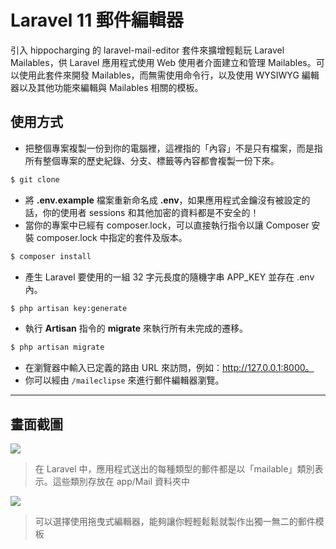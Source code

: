# Laravel 11 郵件編輯器

引入 hippocharging 的 laravel-mail-editor 套件來擴增輕鬆玩 Laravel Mailables，供 Laravel 應用程式使用 Web 使用者介面建立和管理 Mailables。可以使用此套件來開發 Mailables，而無需使用命令行，以及使用 WYSIWYG 編輯器以及其他功能來編輯與 Mailables 相關的模板。

## 使用方式
- 把整個專案複製一份到你的電腦裡，這裡指的「內容」不是只有檔案，而是指所有整個專案的歷史紀錄、分支、標籤等內容都會複製一份下來。
```sh
$ git clone
```
- 將 __.env.example__ 檔案重新命名成 __.env__，如果應用程式金鑰沒有被設定的話，你的使用者 sessions 和其他加密的資料都是不安全的！
- 當你的專案中已經有 composer.lock，可以直接執行指令以讓 Composer 安裝 composer.lock 中指定的套件及版本。
```sh
$ composer install
```
- 產生 Laravel 要使用的一組 32 字元長度的隨機字串 APP_KEY 並存在 .env 內。
```sh
$ php artisan key:generate
```
- 執行 __Artisan__ 指令的 __migrate__ 來執行所有未完成的遷移。
```sh
$ php artisan migrate
```
- 在瀏覽器中輸入已定義的路由 URL 來訪問，例如：http://127.0.0.1:8000。
- 你可以經由 `/maileclipse` 來進行郵件編輯器瀏覽。

----

## 畫面截圖
![](https://i.imgur.com/QvPJ9mK.png)
> 在 Laravel 中，應用程式送出的每種類型的郵件都是以「mailable」類別表示。這些類別存放在 app/Mail 資料夾中

![](https://i.imgur.com/fVEsW5C.png)
> 可以選擇使用拖曳式編輯器，能夠讓你輕輕鬆鬆就製作出獨一無二的郵件模板
